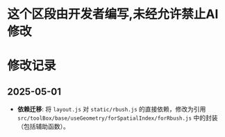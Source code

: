 # 这个区段由开发者编写,未经允许禁止AI修改

# 修改记录

## 2025-05-01

- **依赖迁移**: 将 `layout.js` 对 `static/rbush.js` 的直接依赖，修改为引用 `src/toolBox/base/useGeometry/forSpatialIndex/forRbush.js` 中的封装（包括辅助函数）。 
